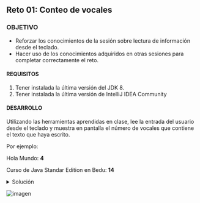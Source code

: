 ## Reto 01: Conteo de vocales

### OBJETIVO 

- Reforzar los conocimientos de la sesión sobre lectura de información desde el teclado.
- Hacer uso de los conocimientos adquiridos en otras sesiones para completar correctamente el reto.

#### REQUISITOS 

1. Tener instalada la última versión del JDK 8.
2. Tener instalada la última versión de IntelliJ IDEA Community


#### DESARROLLO

Utilizando las herramientas aprendidas en clase, lee la entrada del usuario desde el teclado y muestra en pantalla el número de vocales que contiene el texto que haya escrito. 

Por ejemplo:

Hola Mundo: **4**

Curso de Java Standar Edition en Bedu: **14**

<details>
	<summary>Solución</summary>
	
1. En el IDE IntelliJ IDEA, crea un nuevo proyecto llamado **Vocales**.

2. Dentro del proyecto crea un nuevo paquete llamado **org.bedu.java.jse.basico.sesion3.reto1**.

3. Dentro del paquete anterior crea una nueva clase llamada **Vocales** y dentro de esta un método **main**.

4. Dentro del método main

</details> 

![imagen](https://picsum.photos/200/300)

